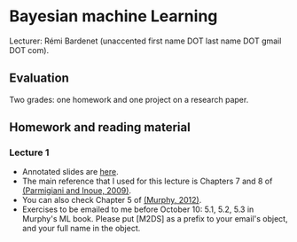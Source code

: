 # Bayesian machine Learning
Lecturer: Rémi Bardenet (unaccented first name DOT last name DOT gmail DOT com).
## Evaluation
Two grades: one homework and one project on a research paper.
## Homework and reading material
### Lecture 1
* Annotated slides are [here](https://nextcloud.univ-lille.fr/index.php/s/qy5dB2CY4d52mnr).
* The main reference that I used for this lecture is Chapters 7 and 8 of [(Parmigiani and Inoue, 2009)](https://www.webdepot.umontreal.ca/Usagers/perronf/MonDepotPublic/stt2100/Decision_theory.pdf).
* You can also check Chapter 5 of [(Murphy, 2012)](https://www.google.com/url?sa=t&rct=j&q=&esrc=s&source=web&cd=&cad=rja&uact=8&ved=2ahUKEwiQ6NDzhuXsAhVPLBoKHRQ3AvUQFjAAegQIBxAC&url=https%3A%2F%2Fdoc.lagout.org%2Fscience%2FArtificial%2520Intelligence%2FMachine%2520learning%2FMachine%2520Learning_%2520A%2520Probabilistic%2520Perspective%2520%255BMurphy%25202012-08-24%255D.pdf&usg=AOvVaw3X0sY_qZRP7o5WDlWa5X8V).
* Exercises to be emailed to me before October 10: 5.1, 5.2, 5.3 in Murphy's ML book. Please put [M2DS] as a prefix to your email's object, and your full name in the object. 
